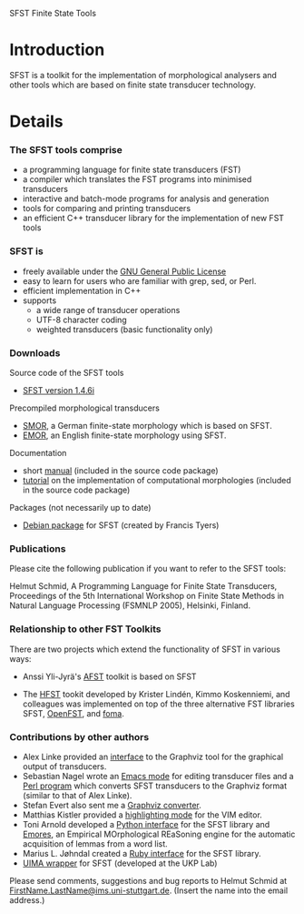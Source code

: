 SFST Finite State Tools

# Introduction #

SFST is a toolkit for the implementation of morphological analysers and other tools which are based on finite state transducer technology.

# Details #

### The SFST tools comprise ###
  * a programming language for finite state transducers (FST)
  * a compiler which translates the FST programs into minimised transducers
  * interactive and batch-mode programs for analysis and generation
  * tools for comparing and printing transducers
  * an efficient C++ transducer library for the implementation of new FST tools

### SFST is ###
  * freely available under the [GNU General Public License](http://www.gnu.org/copyleft/gpl.html)
  * easy to learn for users who are familiar with grep, sed, or Perl.
  * efficient implementation in C++
  * supports
    * a wide range of transducer operations
    * UTF-8 character coding
    * weighted transducers (basic functionality only)

### Downloads ###
Source code of the SFST tools
  * [SFST version 1.4.6i](http://www.cis.uni-muenchen.de/~schmid/tools/SFST/data/SFST-1.4.6i.tar.gz)

Precompiled morphological transducers
  * [SMOR](https://code.google.com/p/cistern/wiki/SMOR), a German finite-state morphology which is based on SFST.
  * [EMOR](http://www.cis.uni-muenchen.de/~schmid/tools/SFST/data/EMOR.tar.gz), an English finite-state morphology using SFST.

Documentation
  * short [manual](http://www.cis.uni-muenchen.de/~schmid/tools/SFST/data/SFST-Manual.pdf) (included in the source code package)
  * [tutorial](http://www.cis.uni-muenchen.de/~schmid/tools/SFST/data/SFST-Tutorial.pdf) on the implementation of computational morphologies (included in the source code package)

Packages (not necessarily up to date)
  * [Debian package](http://packages.debian.org/sid/sfst) for SFST (created by Francis Tyers)

### Publications ###

Please cite the following publication if you want to refer to the SFST tools:

Helmut Schmid, A Programming Language for Finite State Transducers, Proceedings of the 5th International Workshop on Finite State Methods in Natural Language Processing (FSMNLP 2005), Helsinki, Finland.


### Relationship to other FST Toolkits ###
There are two projects which extend the functionality of SFST in various ways:

  * Anssi Yli-Jyrä's [AFST](http://www.ling.helsinki.fi/~aylijyra/afst) toolkit is based on SFST

  * The [HFST](http://www.ling.helsinki.fi/kieliteknologia/tutkimus/hfst) tookit developed by Krister Lindén, Kimmo Koskenniemi, and colleagues was implemented on top of the three alternative FST libraries SFST, [OpenFST](http://www.openfst.org), and [foma](http://wiki.apertium.org/wiki/Foma).

### Contributions by other authors ###
  * Alex Linke provided an [interface](http://www.use-strict.de/software/fst2dot.html) to the Graphviz tool for the graphical output of transducers.
  * Sebastian Nagel wrote an [Emacs mode](http://www.cis.uni-muenchen.de/~schmid/tools/SFST/data/sfst.el) for editing transducer files and a [Perl program](http://www.cis.uni-muenchen.de/~schmid/tools/SFST/data/Fst2Dot.pl) which converts SFST transducers to the Graphviz format (similar to that of Alex Linke).
  * Stefan Evert also sent me a [Graphviz converter](http://www.cis.uni-muenchen.de/~schmid/tools/SFST/data/fst-draw).
  * Matthias Kistler provided a [highlighting mode](http://www.cis.uni-muenchen.de/~schmid/tools/SFST/data/vim-mode.tar.gz) for the VIM editor.
  * Toni Arnold developed a [Python interface](http://home.gna.org/pysfst/) for the SFST library and [Emores](http://home.gna.org/emores/), an Empirical MOrphological REaSoning engine for the automatic acquisition of lemmas from a word list.
  * Marius L. Jøhndal created a [Ruby interface](http://github.com/mlj/ruby-sfst/tree/master) for the SFST library.
  * [UIMA wrapper](http://code.google.com/p/dkpro-core-asl) for SFST (developed at the UKP Lab)


Please send comments, suggestions and bug reports to Helmut Schmid at FirstName.LastName@ims.uni-stuttgart.de. (Insert the name into the email address.)